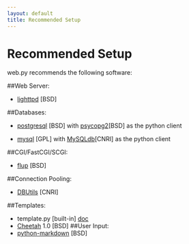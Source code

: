 ```yaml
---
layout: default
title: Recommended Setup
---
```


# Recommended Setup

web.py recommends the following software:

##Web Server:
*  [lighttpd](http://www.lighttpd.net/download/) [BSD]

##Databases:
*  [postgresql](http://www.postgresql.org/download/) [BSD] with [psycopg2](http://initd.org/pub/software/psycopg/)[BSD] as the python client
  
*  [mysql](http://dev.mysql.com/downloads/mysql/5.0.html) [GPL] with [MySQLdb](http://sourceforge.net/project/showfiles.php?group_id=22307)[CNRI] as the python client

##CGI/FastCGI/SCGI:
*  [flup](http://trac.saddi.com/flup) [BSD]

##Connection Pooling:
*  [DBUtils](http://www.w4py.org/downloads/DBUtils/) [CNRI]

##Templates:
*  template.py [built-in] [doc](http://webpy.infogami.com/templetor)
*  [Cheetah](http://dl.sourceforge.net/cheetahtemplate/Cheetah-1.0.tar.gz) 1.0 [BSD]
##User Input:
*  [python-markdown](http://www.freewisdom.org/projects/python-markdown/markdown.py) [BSD] 